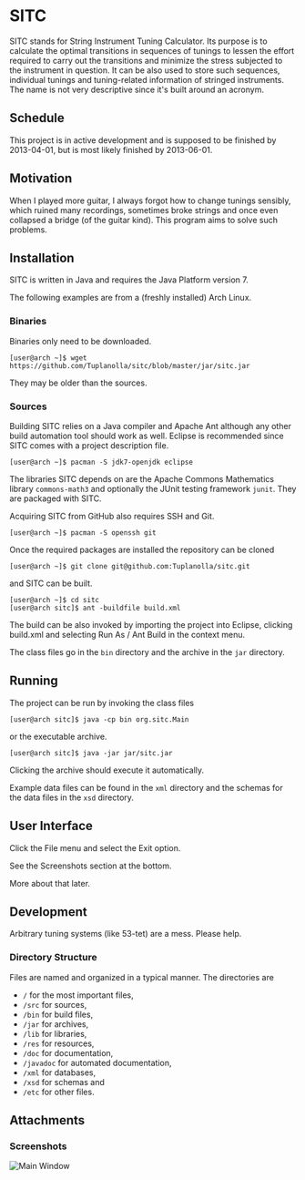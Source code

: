 # SITC

SITC stands for String Instrument Tuning Calculator.
Its purpose is to calculate the optimal transitions in sequences of tunings to lessen the effort required to carry out the transitions and minimize the stress subjected to the instrument in question.
It can be also used to store such sequences, individual tunings and tuning-related information of stringed instruments.
The name is not very descriptive since it's built around an acronym.

## Schedule

This project is in active development and
 is supposed to be finished by 2013-04-01, but
 is most likely finished by 2013-06-01.

## Motivation

When I played more guitar, I always forgot how to change tunings sensibly, which ruined many recordings, sometimes broke strings and once even collapsed a bridge (of the guitar kind).
This program aims to solve such problems.

## Installation

SITC is written in Java and requires
 the Java Platform version 7.

The following examples are from a (freshly installed) Arch Linux.

### Binaries

Binaries only need to be downloaded.

	[user@arch ~]$ wget https://github.com/Tuplanolla/sitc/blob/master/jar/sitc.jar

They may be older than the sources.

### Sources

Building SITC relies on a Java compiler and Apache Ant although
 any other build automation tool should work as well.
Eclipse is recommended since SITC comes with a project description file.

	[user@arch ~]$ pacman -S jdk7-openjdk eclipse

The libraries SITC depends on are
 the Apache Commons Mathematics library `commons-math3` and
 optionally the JUnit testing framework `junit`.
They are packaged with SITC.

Acquiring SITC from GitHub also requires
 SSH and
 Git.

	[user@arch ~]$ pacman -S openssh git

Once the required packages are installed the repository can be cloned

	[user@arch ~]$ git clone git@github.com:Tuplanolla/sitc.git

and SITC can be built.

	[user@arch ~]$ cd sitc
	[user@arch sitc]$ ant -buildfile build.xml

The build can be also invoked by importing the project into Eclipse, clicking build.xml and selecting Run As / Ant Build in the context menu.

The class files go in the `bin` directory and
 the archive in the `jar` directory.

## Running

The project can be run
 by invoking the class files

	[user@arch sitc]$ java -cp bin org.sitc.Main

 or the executable archive.

	[user@arch sitc]$ java -jar jar/sitc.jar

Clicking the archive should execute it automatically.

Example data files can be found in the `xml` directory and
 the schemas for the data files in the `xsd` directory.

## User Interface

Click the File menu and select the Exit option.

See the Screenshots section at the bottom.

More about that later.

## Development

Arbitrary tuning systems (like 53-tet) are a mess.
Please help.

### Directory Structure

Files are named and organized in a typical manner.
The directories are

* `/` for the most important files,
* `/src` for sources,
* `/bin` for build files,
* `/jar` for archives,
* `/lib` for libraries,
* `/res` for resources,
* `/doc` for documentation,
* `/javadoc` for automated documentation,
* `/xml` for databases,
* `/xsd` for schemas and
* `/etc` for other files.

## Attachments

### Screenshots

![Main Window](https://raw.github.com/Tuplanolla/sitc/master/etc/screenshot.png)
